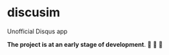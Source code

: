 # discusim
Unofficial Disqus app

**The project is at an early stage of development**. :construction_worker: :wrench: :hammer:
